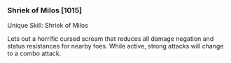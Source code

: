 ### Shriek of Milos [1015]

Unique Skill: Shriek of Milos

Lets out a horrific cursed scream that reduces all damage negation and status resistances for nearby foes. While active, strong attacks will change to a combo attack.
